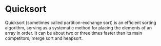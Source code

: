 # Quicksort

Quicksort (sometimes called partition-exchange sort) is an efficient sorting algorithm,
serving as a systematic method for placing the elements of an array in order.
It can be about two or three times faster than its main competitors, merge sort and heapsort.